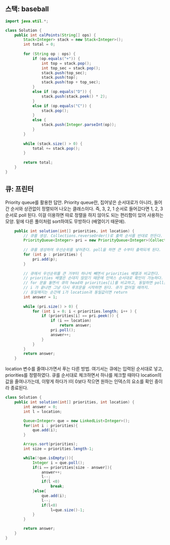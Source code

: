 ## 스택: baseball

```java
import java.util.*;

class Solution {
    public int calPoints(String[] ops) {
        Stack<Integer> stack = new Stack<Integer>();
        int total = 0;
        
        for (String op : ops) {
        	if (op.equals("+")) {
        		int top = stack.pop();
        		int top_sec = stack.pop();
        		stack.push(top_sec);
        		stack.push(top);
        		stack.push(top + top_sec);
        	}
        	else if (op.equals("D")) {
        		stack.push(stack.peek() * 2);
        	}
        	else if (op.equals("C")) {
        		stack.pop();
        	}
        	else {
        		stack.push(Integer.parseInt(op));
        	}
        }
        
        while (stack.size() > 0) {
        	total += stack.pop();
        }
        
        return total;
    }
}
```



## 큐: 프린터

Priority queue를 활용한 답안. Priority queue란, 집어넣은 순서대로가 아니라, 들어간 순서와 상관없이 정렬되어 나오는 클래스이다. 즉, 3, 2, 1 순서로 들어갔다면 1, 2, 3 순서로 poll 된다. 이걸 이용하면 따로 정렬을 하지 않아도 되는 편리함이 있어 사용하는 모양. 밑에 다른 풀이처럼 sort하여도 무방하다 (배열이기 때문에). 

```java
	public int solution(int[] priorities, int location) {
		// 큐를 생성. Collections.reverseOrder()로 출력 순서를 반대로 만든다. 
		PriorityQueue<Integer> pri = new PriorityQueue<Integer>(Collections.reverseOrder());
		
		// 큐를 생성하여 우선순위를 넣어준다. poll을 하면 큰 수부터 출력되게 된다.  
		for (int p : priorities) {
			pri.add(p);
		}
		
		// 큐에서 우선순위를 큰 거부터 하나씩 빼면서 priorities 배열과 비교한다. 
		// priorities 배열은 손대지 않았기 때문에 인덱스 순서대로 확인이 가능하다. 
		// for 문을 돌면서 큐의 head와 priorities[i]를 비교하고, 동일하면 poll을 이용해서 큐에서 제거한다. 
		// i 가 끝나면 그냥 다시 루프문을 시작하면 된다. 큐가 없어질 때까지.
		// 동일해지는 순간에 i가 location과 동일값이면 return
		int answer = 1;
		
		while (pri.size() > 0) {
			for (int i = 0; i < priorities.length; i++ ) {
				if (priorities[i] == pri.peek()) {
					if (i == location)
						return answer;
					pri.poll();
					answer++;
				}
			}
		}
		return answer;
	}
```



location 변수를 줄여나가면서 푸는 다른 방법. 여기서는 큐에는 입력된 순서대로 넣고, priorities를 정렬하였다. 큐를 순서대로 체크하면서 하나를 체크할 때마다 location의 값을 줄여나가는데, 이렇게 하다가 l이 0보다 작으면 원하는 인덱스의 요소를 확인 중이라 종료된다. 

```java
class Solution {
    public int solution(int[] priorities, int location) {
        int answer = 0;
        int l = location;

        Queue<Integer> que = new LinkedList<Integer>();
        for(int i : priorities){
            que.add(i);
        }

        Arrays.sort(priorities);
        int size = priorities.length-1;

        while(!que.isEmpty()){
            Integer i = que.poll();
            if(i == priorities[size - answer]){
                answer++;
                l--;
                if(l <0)
                    break;
            }else{
                que.add(i);
                l--;
                if(l<0)
                    l=que.size()-1;
            }
        }

        return answer;
    }
}
```

